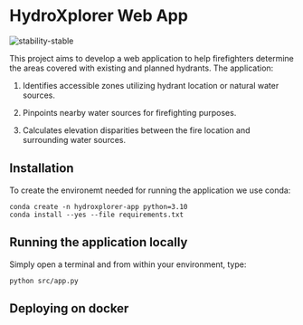 # HydroXplorer Web App

![stability-stable](https://img.shields.io/badge/stability-stable-green.svg)

This project aims to develop a web application to help firefighters determine the areas covered with existing and planned hydrants. The application:

1. Identifies accessible zones utilizing hydrant location or natural water sources.

2. Pinpoints nearby water sources for firefighting purposes.

3. Calculates elevation disparities between the fire location and surrounding water sources.


## Installation

To create the environemt needed for running the application we use conda:
```
conda create -n hydroxplorer-app python=3.10
conda install --yes --file requirements.txt
```

## Running the application locally
Simply open a terminal and from within your environment, type:
```
python src/app.py
```

## Deploying on docker
